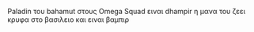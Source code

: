 Paladin του  bahamut στους Omega Squad
ειναι dhampir η μανα του ζεει κρυφα στο βασιλειο και ειναι βαμπιρ
